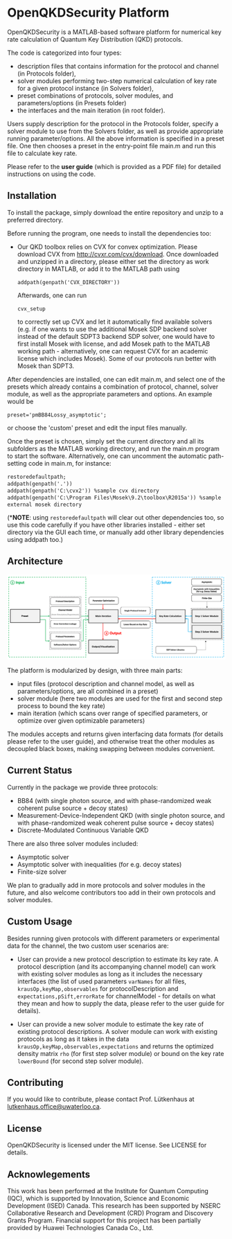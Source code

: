 # OpenQKDSecurity Platform

OpenQKDSecurity is a MATLAB-based software platform for numerical key rate calculation of Quantum Key Distribution (QKD) protocols.

The code is categorized into four types: 
- description files that contains information for the protocol and channel (in Protocols folder), 
- solver modules performing two-step numerical calculation of key rate for a given protocol instance (in Solvers folder), 
- preset combinations of protocols, solver modules, and parameters/options (in Presets folder)
- the interfaces and the main iteration (in root folder).

Users supply description for the protocol in the Protocols folder, specify a solver module to use from the Solvers folder, as well as provide appropriate running parameter/options. All the above information is specified in a preset file. One then chooses a preset in the entry-point file main.m and run this file to calculate key rate.

Please refer to the **user guide** (which is provided as a PDF file) for detailed instructions on using the code.

## Installation

To install the package, simply download the entire repository and unzip to a preferred directory.

Before running the program, one needs to install the dependencies too:
- Our QKD toolbox relies on CVX for convex optimization. Please download CVX from http://cvxr.com/cvx/download. Once downloaded and unzipped in a directory, please either set the directory as work directory in MATLAB, or add it to the MATLAB path using 

    ```
	addpath(genpath('CVX_DIRECTORY'))
    ```

	Afterwards, one can run

	```
	cvx_setup
	```

	to correctly set up CVX and let it automatically find available solvers (e.g. if one wants to use the additional Mosek SDP backend solver instead of the default SDPT3 backend SDP solver, one would have to first install Mosek with license, and add Mosek path to the MATLAB working path - alternatively, one can request CVX for an academic license which includes Mosek). Some of our protocols run better with Mosek than SDPT3.

After dependencies are installed, one can edit main.m, and select one of the presets which already contains a combination of protocol, channel, solver module, as well as the appropriate parameters and options. An example would be

```
preset='pmBB84Lossy_asymptotic';
```

or choose the 'custom' preset and edit the input files manually. 

Once the preset is chosen, simply set the current directory and all its subfolders as the MATLAB working directory, and run the main.m program to start the software. Alternatively, one can uncomment the automatic path-setting code in main.m, for instance:

```
restoredefaultpath;
addpath(genpath('.'))
addpath(genpath('C:\cvx2')) %sample cvx directory
addpath(genpath('C:\Program Files\Mosek\9.2\toolbox\R2015a')) %sample external mosek directory
```

(***NOTE**: using ```restoredefaultpath``` will clear out other dependencies too, so use this code carefully if you have other libraries installed - either set directory via the GUI each time, or manually add other library dependencies using addpath too.)


## Architecture
<img src="fig1.png" width="800">

The platform is modularized by design, with three main parts: 
- input files (protocol description and channel model, as well as parameters/options, are all combined in a preset)
- solver module (here two modules are used for the first and second step process to bound the key rate)
- main iteration (which scans over range of specified parameters, or optimize over given optimizable parameters)

The modules accepts and returns given interfacing data formats (for details please refer to the user guide), and otherwise treat the other modules as decoupled black boxes, making swapping between modules convenient.

## Current Status

Currently in the package we provide three protocols:

- BB84 (with single photon source, and with phase-randomized weak coherent pulse source + decoy states)
- Measurement-Device-Independent QKD (with single photon source, and with phase-randomized weak coherent pulse source + decoy states)
- Discrete-Modulated Continuous Variable QKD

There are also three solver modules included:
- Asymptotic solver
- Asymptotic solver with inequalities (for e.g. decoy states)
- Finite-size solver

We plan to gradually add in more protocols and solver modules in the future, and also welcome contributors too add in their own protocols and solver modules.

## Custom Usage

Besides running given protocols with different parameters or experimental data for the channel, the two custom user scenarios are:

- User can provide a new protocol description to estimate its key rate. A protocol description (and its accompanying channel model) can work with existing solver modules as long as it includes the necessary interfaces (the list of used parameters ``varNames`` for all files, ``krausOp,keyMap,observables`` for protocolDescription and ``expectations,pSift,errorRate`` for channelModel - for details on what they mean and how to supply the data, please refer to the user guide for details).

- User can provide a new solver module to estimate the key rate of existing protocol descriptions. A solver module can work with existing protocols as long as it takes in the data ``krausOp,keyMap,observables,expectations`` and returns the optimized density matrix ``rho`` (for first step solver module) or bound on the key rate ``lowerBound`` (for second step solver module).

## Contributing

If you would like to contribute, please contact Prof. Lütkenhaus at lutkenhaus.office@uwaterloo.ca.

## License

OpenQKDSecurity is licensed under the MIT license. See LICENSE for details.

## Acknowlegements

This work has been performed at the Institute for Quantum Computing (IQC), which is supported by Innovation, Science and Economic Development (ISED) Canada. This research has been supported by NSERC Collaborative Research and Development (CRD) Program and Discovery Grants Program. Financial support for this project has been partially provided by Huawei Technologies Canada Co., Ltd.
